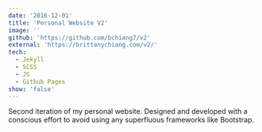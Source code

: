 ```yaml
---
date: '2016-12-01'
title: 'Personal Website V2'
image: ''
github: 'https://github.com/bchiang7/v2'
external: 'https://brittanychiang.com/v2/'
tech:
  - Jekyll
  - SCSS
  - JS
  - Github Pages
show: 'false'
---
```


Second iteration of my personal website. Designed and developed with a conscious effort to avoid using any superfluous frameworks like Bootstrap.
